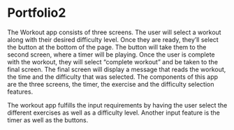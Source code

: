 # Portfolio2
The Workout app consists of three screens. The user will select a workout along with their desired difficulty level. Once they are ready, they’ll select the button at the bottom of the page. The button will take them to the second screen, where a timer will be playing. Once the user is complete with the workout, they will select “complete workout” and be taken to the final screen. The final screen will display a message that reads the workout, the time and the difficulty that was selected. The components of this app are the three screens, the timer, the exercise and the difficulty selection features. 


The workout app fulfills the input requirements by having the user select the different exercises as well as a difficulty level. Another input feature is the timer as well as the buttons.
